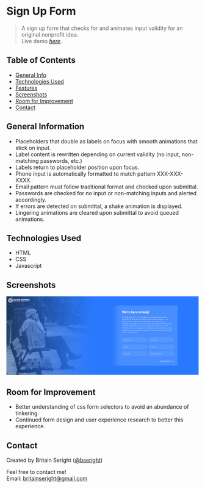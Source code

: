 # Sign Up Form
> A sign up form that checks for and animates input validity for an original nonprofit idea.  
> Live demo [_here_](https://bseright.github.io/silverform/).

## Table of Contents
* [General Info](#general-information)
* [Technologies Used](#technologies-used)
* [Features](#features)
* [Screenshots](#screenshots)
* [Room for Improvement](#room-for-improvement)
* [Contact](#contact)

## General Information
- Placeholders that double as labels on focus with smooth animations that stick on input.
- Label content is rewritten depending on current validity (no input, non-matching passwords, etc.)
- Labels return to placeholder position upon focus. 
- Phone input is automatically formatted to match pattern XXX-XXX-XXXX.  
- Email pattern must follow traditional format and checked upon submittal. 
- Passwords are checked for no input or non-matching inputs and alerted accordingly.
- If errors are detected on submittal, a shake animation is displayed. 
- Lingering animations are cleared upon submittal to avoid queued animations.

## Technologies Used
- HTML
- CSS
- Javascript

## Screenshots
![Example screenshot](images/screenshot.PNG)

## Room for Improvement
- Better understanding of css form selectors to avoid an abundance of tinkering.
- Continued form design and user experience research to better this experience. 

## Contact
Created by Britain Seright ([@bseright](https://github.com/bseright))

Feel free to contact me!  
Email: britainseright@gmail.com